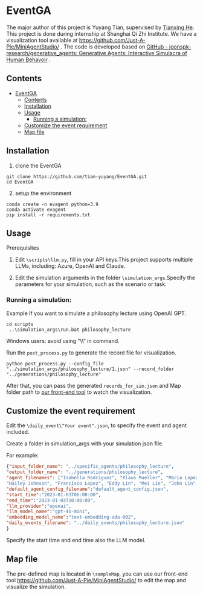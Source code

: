 # EventGA
The major author of this project is Yuyang Tian, supervised by [Tianxing He](https://cloudygoose.github.io/). This project is done during internship at Shanghai Qi Zhi Institute. We have a visualization tool available at https://github.com/Just-A-Pie/MiniAgentStudio/ .
The code is developed based on [GitHub - joonspk-research/generative_agents: Generative Agents: Interactive Simulacra of Human Behavoir](https://github.com/joonspk-research/generative_agents) .

## Contents

- [EventGA](#eventga)
  - [Contents](#contents)
  - [Installation](#installation)
  - [Usage](#usage)
    - [Running a simulation:](#running-a-simulation)
  - [Customize the event requirement](#customize-the-event-requirement)
  - [Map file](#map-file)




## Installation


1. clone the EventGA
```
git clone https://github.com/tian-yuyang/EventGA.git
cd EventGA
```

2. setup the environment
```
conda create -n evagent python=3.9
conda activate evagent
pip install -r requirements.txt
```

## Usage


Prerequisites

1. Edit ```\scripts\llm.py```, fill in your API keys.This project supports multiple LLMs, including: Azure, OpenAI and Claude.

2. Edit the simulation arguments in the folder ```\simulation_args```.Specify the parameters for your simulation, such as the scenario or task.

### Running a simulation:

Example
If you want to simulate a philosophy lecture using OpenAI GPT.

```
cd scripts
 ..\simulation_args\run.bat philosophy_lecture
```

Windows users: avoid using "\\\\" in command.

Run the ```post_process.py``` to generate the record file for visualization. 

```
python post_process.py --config_file "../simulation_args/philosophy_lecture/1.json" --record_folder "../generations/philosophy_lecture"
```

After that, you can pass the generated ```records_for_sim.json``` and Map folder path to [our front-end tool](https://github.com/Just-A-Pie/MiniAgentStudio/) to watch the visualization.

## Customize the event requirement

Edit the ```\daily_event\"Your event".json```, to specify the event and agent included.

Create a folder in simulation_args with your simulation json file.

For example:

```json
{"input_folder_name": "../specific_agents/philosophy_lecture",
"output_folder_name": "../generations/philosophy_lecture",
"agent_filenames": ["Isabella Rodriguez", "Klaus Mueller", "Maria Lopez", "Ayesha Khan", 
"Hailey Johnson", "Francisco Lopez", "Eddy Lin", "Mei Lin", "John Lin", "Wolfgang Schulz", "Sam Moore", "Arthur Burton", "Carmen Ortiz", "Ryan Park", "Tamara Taylor"],
"default_agent_config_filename":"default_agent_config.json",
"start_time":"2023-01-03T06:00:00",
"end_time":"2023-01-03T10:00:00",
"llm_provider":"openai",
"llm_model_name":"gpt-4o-mini",
"embedding_model_name":"text-embedding-ada-002",
"daily_events_filename": "../daily_events/philosophy_lecture.json"
}
```

Specify the start time and end time also the LLM model.


## Map file

The pre-defined map is located in ```\sampleMap```, you can use our front-end tool https://github.com/Just-A-Pie/MiniAgentStudio/ to edit the map and visualize the simulation.